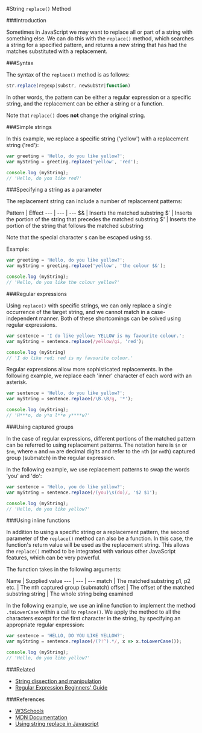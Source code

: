 #String `replace()` Method

###Introduction

Sometimes in JavaScript we may want to replace all or part of a string with something else. We can do this with the `replace()` method, which searches a string for a specified pattern, and returns a new string that has had the matches substituted with a replacement.

###Syntax

The syntax of the `replace()` method is as follows:

``` javascript
str.replace(regexp|substr, newSubStr|function)
```

In other words, the pattern can be either a regular expression or a specific string, and the replacement can be either a string or a function.

Note that `replace()` does **not** change the original string.

###Simple strings

In this example, we replace a specific string ('yellow') with a replacement string ('red'):

```javascript
var greeting = 'Hello, do you like yellow?';
var myString = greeting.replace('yellow', 'red');

console.log (myString);
// 'Hello, do you like red?'
```

###Specifying a string as a parameter

The replacement string can include a number of replacement patterns:

Pattern | Effect
--- | --- | ---
$& | Inserts the matched substring
$` | Inserts the portion of the string that precedes the matched substring
$' | Inserts the portion of the string that follows the matched substring

Note that the special character `$` can be escaped using `$$`.

Example:

```javascript
var greeting = 'Hello, do you like yellow?';
var myString = greeting.replace('yellow', 'the colour $&');

console.log (myString);
// 'Hello, do you like the colour yellow?'
```

###Regular expressions

Using `replace()` with specific strings, we can only replace a single occurrence of the target string, and we cannot match in a case-independent manner. Both of these shortcomings can be solved using regular expressions.

```javascript
var sentence = 'I do like yellow; YELLOW is my favourite colour.';
var myString = sentence.replace(/yellow/gi, 'red');

console.log (myString)
// 'I do like red; red is my favourite colour.'
```

Regular expressions allow more sophisticated replacements. In the following example, we replace each 'inner' character of each word with an asterisk.

```javascript
var sentence = 'Hello, do you like yellow?';
var myString = sentence.replace(/\B.\B/g, '*');

console.log (myString);
// 'H***o, do y*u l**e y****w?'
```

###Using captured groups

In the case of regular expressions, different portions of the matched pattern can be referred to using replacement patterns. The notation here is `$n` or `$nm`, where `n` and `nm` are decimal digits and refer to the `n`th (or `nm`th) captured group (submatch) in the regular expression.

In the following example, we use replacement patterns to swap the words 'you' and 'do':

```javascript
var sentence = 'Hello, you do like yellow?';
var myString = sentence.replace(/(you)\s(do)/, '$2 $1');

console.log (myString);
// 'Hello, do you like yellow?'
```

###Using inline functions

In addition to using a specific string or a replacement pattern, the second parameter of the `replace()` method can also be a function. In this case, the function's return value will be used as the replacement string. This allows the `replace()` method to be integrated with various other JavaScript features, which can be very powerful.

The function takes in the following arguments:

Name | Supplied value
--- | --- | ---
match | The matched substring
p1, p2 etc. | The nth captured group (submatch)
offset | The offset of the matched substring
string | The whole string being examined

In the following example, we use an inline function to implement the method `.toLowerCase` within a call to `replace()`. We apply the method to all the characters except for the first character in the string, by specifying an appropriate regular expression:

```javascript
var sentence = 'HELLO, DO YOU LIKE YELLOW?';
var myString = sentence.replace(/(?!^).*/, x => x.toLowerCase());

console.log (myString);
// 'Hello, do you like yellow?'
```

###Related
- [String dissection and manipulation](http://codingforeveryone.foundersandcoders.org/JavaScript/string-dissection-and-manipulation.html)
- [Regular Expression Beginners' Guide](http://codingforeveryone.foundersandcoders.org/JavaScript/regular-expressions-beginners-guide.html)

###References

- [W3Schools](http://www.w3schools.com/jsref/jsref_replace.asp)
- [MDN Documentation](https://developer.mozilla.org/en-US/docs/Web/JavaScript/Reference/Global_Objects/String/replace)
- [Using string replace in Javascript](https://davidwalsh.name/string-replace-javascript)
